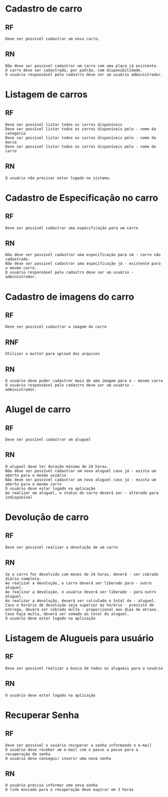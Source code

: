 # Cadastro de carro

## RF

    Deve ser possível cadastrar um novo carro.

## RN

    Não deve ser possível cadastrar um carro com uma placa já existente.
    O carro deve ser cadastrado, por padrão, com disponibilidade.
    O usuário responsável pelo cadastro deve ser um usuário administrador.

# Listagem de carros

## RF

    Deve ser possível listar todos os carros disponíveis
    Deve ser possível listar todos os carros disponíveis pelo - nome da categoria
    Deve ser possível listar todos os carros disponíveis pelo - nome da marca
    Deve ser possível listar todos os carros disponíveis pelo - nome do carro

## RN

    O usuário não precisar estar logado no sistema.

# Cadastro de Especificação no carro

## RF

    Deve ser possível cadastrar uma especificação para um carro

## RN

    Não deve ser possível cadastrar uma especificação para um - carro não cadastrado.
    Não deve ser possível cadastrar uma especificação já - existente para o mesmo carro.
    O usuário responsável pelo cadastro deve ser um usuário - administrador.

# Cadastro de imagens do carro

## RF

    Deve ser possível cadastrar a imagem do carro

## RNF

    Utilizar o multer para upload dos arquivos

## RN

    O usuário deve poder cadastrar mais de uma imagem para o - mesmo carro
    O usuário responsável pelo cadastro deve ser um usuário - administrador.

# Alugel de carro

## RF

    Deve ser possível cadastrar um aluguel

## RN

    O aluguel deve ter duração mínima de 24 horas.
    Não deve ser possível cadastrar um novo aluguel caso já - exista um aberto para o mesmo usuário
    Não deve ser possível cadastrar um novo aluguel caso já - exista um aberto para o mesmo carro
    O usuário deve estar logado na aplicação
    Ao realizar um aluguel, o status do carro deverá ser - alterado para indisponível

# Devolução de carro

## RF

    Deve ser possível realizar a devolução de um carro

## RN

    Se o carro for devolvido com menos de 24 horas, deverá - ser cobrado diária completa.
    Ao realizar a devolução, o carro deverá ser liberado para - outro aluguel.
    Ao realizar a devolução, o usuário deverá ser liberado - para outro aluguel.
    Ao realizar a devolução, deverá ser calculado o total do - aluguel.
    Caso o horário de devolução seja superior ao horário - previsto de entrega, deverá ser cobrado multa - proporcional aos dias de atraso.
    Caso haja multa, deverá ser somado ao total do aluguel.
    O usuário deve estar logado na aplicação

# Listagem de Alugueis para usuário

## RF

    Deve ser possível realizar a busca de todos os alugueis para o usuário

## RN

    O usuário deve estar logado na aplicação

# Recuperar Senha

## RF

    Deve ser possível o usuário recuperar a senha informando o e-mail
    O usuário deve receber um e-mail com o passo a passo para a recuperação da senha
    O usuário deve conseguir inserir uma nova senha

## RN

    O usuário precisa informar uma nova senha
    O link enviado para a recuperação deve expirar em 3 horas

